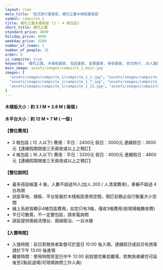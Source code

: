 ```yaml
---
layout: room
meta_title: '密式旅行露營區，櫻花之盡木棧板露營區'
symbol: campsite_1
title: 櫻花之盡木棧板營 (3 ~ 4 帳包區)
short_title: 櫻花之盡
standard_price: 4800
holiday_price: 4000
weekday_price: 3200
number_of_rooms: 1
number_of_people: 16
order: 0
is_campsite: true
keywords: '櫻花之盡, 木棧板露營, 包區露營, 苗栗露營, 泰安露營, 密式旅行, 16人露營, 4帳包區, 3200-4800元, 木平台露營, 大型露營區, 家族露營, 團體露營, 櫻花露營區'
main_image: assets/images/campsite_1_main.jpg
images: [
  "assets/images/campsite_1/campsite_1_1.jpg", "assets/images/campsite_1/campsite_1_2.jpg", "assets/images/campsite_1/campsite_1_3.jpg", "assets/images/campsite_1/campsite_1_4.jpg", "assets/images/campsite_1/campsite_1_5.jpg", "assets/images/campsite_1/campsite_1_6.jpg",
  "assets/images/campsite_1/campsite_1_7.jpg", "assets/images/campsite_1/campsite_1_8.jpg", "assets/images/campsite_1/campsite_1_9.jpg", "assets/images/campsite_1/campsite_1_10.jpg", "assets/images/campsite_1/campsite_1_11.jpg", "assets/images/campsite_1/campsite_1_12.jpg",
  "assets/images/campsite_1/campsite_1_13.jpg", "assets/images/campsite_1/campsite_1_14.jpg", "assets/images/campsite_1/campsite_1_15.jpg", "assets/images/campsite_1/campsite_1_16.jpg", "assets/images/map.jpg", "assets/images/booking_announcement.jpg"
]
---
```


#### 木棧板大小：約 3.1 M * 3.8 M  ( 兩個 )   
#### 木平台大小：約 12 M * 7 M ( 一個 )  

<h4 class="yellow">【營位費用】</h4>
<ul class="yellow">
  <li>3 帳包區 ( 12 人以下) 費用：平日：2400元  假日：3000元  連續假日：3600元【連續假期限接三天兩夜或以上之預訂】</li>
  <li>4 帳包區 ( 16 人以下) 費用：平日：3200元  假日：4000元  連續假日：4800元【連續假期限接三天兩夜或以上之預訂】</li>
</ul>

#### 【營位說明】
- 最多搭設帳篷 4 帳，人數不超過16人(加人 200 / 人清潔費用)，車輛不超過 4 台為限
- 該區草地、棧板、平台皆屬於木棧板區使用空間，預訂前務必自行衡量大小空間 
- 線上系統皆顯示4帳包區費用，如您只有3帳，僅收3帳費用(依現場帳數收費)
- 平日可散賣，不一定要包區，請來電詢問
- 該區提供兩組流理台、兩組衛浴、一台冰箱

<h4 class="yellow">【入營時間】</h4>
<ul class="yellow">
  <li>入營時間：前日若無旅者紮營可於當日 10:00 後入場，連續假日或前日有旅客請於下午 13:00 後進場</li>
  <li>離營時間：使用時間至翌日中午 12:00 前拔營完畢並離場，若無旅者續住可延後至2點前退場(可現場詢問工作人員)</li>
</ul>
